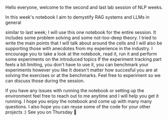 Hello everyone, welcome to the second and last lab session of NLP weeks.

In this week's notebook I aim to demystify RAG systems and LLMs in general

similar to last week;
I will use this one notebook for the entire session. It includes some problem solving and some not-too-deep theory.
I tried to write the main points that I will talk about around the cells and I will also be supporting those with anecdotes from my experience in the industry.
I encourage you to take a look at the notebook, read it, run it and perform some experiments on the introduced topics
If the experiment tracking part feels a bit limiting, you don't have to use it, you can benchmark your experiments however you like
It doesn't matter how succesful you are at solving the exercises or at the benchmarks. Feel free to experiment so we can discuss those during the session.

If you have any issues with running the notebook or setting up the environment feel free to reach out to me anytime and I will help you get it running.
I hope you enjoy the notebook and come up with many many questions.
I also hope you can reuse some of the code for your other projects :)
See you on Thursday 🤗